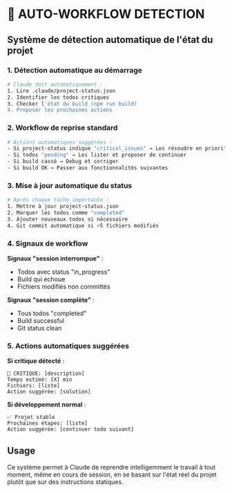 # 🤖 AUTO-WORKFLOW DETECTION

## Système de détection automatique de l'état du projet

### 1. **Détection automatique au démarrage**
```bash
# Claude doit automatiquement :
1. Lire .claude/project-status.json
2. Identifier les todos critiques
3. Checker l'état du build (npm run build)
4. Proposer les prochaines actions
```

### 2. **Workflow de reprise standard**
```bash
# Actions automatiques suggérées :
- Si project-status indique "critical_issues" → Les résoudre en priorité
- Si todos "pending" → Les lister et proposer de continuer
- Si build cassé → Debug et corriger
- Si build OK → Passer aux fonctionnalités suivantes
```

### 3. **Mise à jour automatique du status**
```bash
# Après chaque tâche importante :
1. Mettre à jour project-status.json
2. Marquer les todos comme "completed"
3. Ajouter nouveaux todos si nécessaire
4. Git commit automatique si >5 fichiers modifiés
```

### 4. **Signaux de workflow**

**Signaux "session interrompue"** :
- Todos avec status "in_progress"
- Build qui échoue
- Fichiers modifiés non committés

**Signaux "session complète"** :
- Tous todos "completed"
- Build successful
- Git status clean

### 5. **Actions automatiques suggérées**

**Si critique détecté** :
```
🚨 CRITIQUE: [description]
Temps estimé: [X] min
Fichiers: [liste]
Action suggérée: [solution]
```

**Si développement normal** :
```
✅ Projet stable
Prochaines étapes: [liste]
Action suggérée: [continuer todo suivant]
```

## Usage
Ce système permet à Claude de reprendre intelligemment le travail à tout moment, même en cours de session, en se basant sur l'état réel du projet plutôt que sur des instructions statiques.